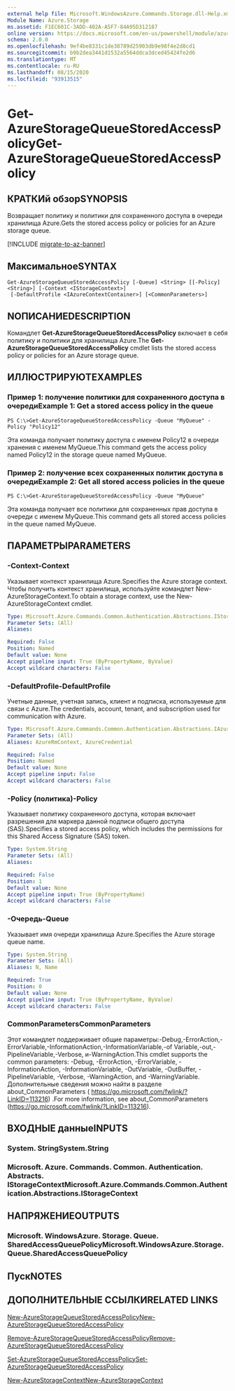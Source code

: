 ```yaml
---
external help file: Microsoft.WindowsAzure.Commands.Storage.dll-Help.xml
Module Name: Azure.Storage
ms.assetid: F1EC601C-3ADD-402A-A5F7-84A95D312187
online version: https://docs.microsoft.com/en-us/powershell/module/azure.storage/get-azurestoragequeuestoredaccesspolicy
schema: 2.0.0
ms.openlocfilehash: 9ef4be8331c1de38789d25903db9e98f4e2d8cd1
ms.sourcegitcommit: b9b2dea3441d1532a5564ddca3dced45424fe2d6
ms.translationtype: MT
ms.contentlocale: ru-RU
ms.lasthandoff: 08/15/2020
ms.locfileid: "93913515"
---
```

# <span data-ttu-id="c4c4e-101">Get-AzureStorageQueueStoredAccessPolicy</span><span class="sxs-lookup"><span data-stu-id="c4c4e-101">Get-AzureStorageQueueStoredAccessPolicy</span></span>

## <span data-ttu-id="c4c4e-102">КРАТКИй обзор</span><span class="sxs-lookup"><span data-stu-id="c4c4e-102">SYNOPSIS</span></span>
<span data-ttu-id="c4c4e-103">Возвращает политику и политики для сохраненного доступа в очереди хранилища Azure.</span><span class="sxs-lookup"><span data-stu-id="c4c4e-103">Gets the stored access policy or policies for an Azure storage queue.</span></span>

[!INCLUDE [migrate-to-az-banner](../../includes/migrate-to-az-banner.md)]

## <span data-ttu-id="c4c4e-104">Максимальное</span><span class="sxs-lookup"><span data-stu-id="c4c4e-104">SYNTAX</span></span>

```
Get-AzureStorageQueueStoredAccessPolicy [-Queue] <String> [[-Policy] <String>] [-Context <IStorageContext>]
 [-DefaultProfile <IAzureContextContainer>] [<CommonParameters>]
```

## <span data-ttu-id="c4c4e-105">NОПИСАНИЕ</span><span class="sxs-lookup"><span data-stu-id="c4c4e-105">DESCRIPTION</span></span>
<span data-ttu-id="c4c4e-106">Командлет **Get-AzureStorageQueueStoredAccessPolicy** включает в себя политику и политики для хранилища Azure.</span><span class="sxs-lookup"><span data-stu-id="c4c4e-106">The **Get-AzureStorageQueueStoredAccessPolicy** cmdlet lists the stored access policy or policies for an Azure storage queue.</span></span>

## <span data-ttu-id="c4c4e-107">ИЛЛЮСТРИРУЮТ</span><span class="sxs-lookup"><span data-stu-id="c4c4e-107">EXAMPLES</span></span>

### <span data-ttu-id="c4c4e-108">Пример 1: получение политики для сохраненного доступа в очереди</span><span class="sxs-lookup"><span data-stu-id="c4c4e-108">Example 1: Get a stored access policy in the queue</span></span>
```
PS C:\>Get-AzureStorageQueueStoredAccessPolicy -Queue "MyQueue" -Policy "Policy12"
```

<span data-ttu-id="c4c4e-109">Эта команда получает политику доступа с именем Policy12 в очереди хранения с именем MyQueue.</span><span class="sxs-lookup"><span data-stu-id="c4c4e-109">This command gets the access policy named Policy12 in the storage queue named MyQueue.</span></span>

### <span data-ttu-id="c4c4e-110">Пример 2: получение всех сохраненных политик доступа в очереди</span><span class="sxs-lookup"><span data-stu-id="c4c4e-110">Example 2: Get all stored access policies in the queue</span></span>
```
PS C:\>Get-AzureStorageQueueStoredAccessPolicy -Queue "MyQueue"
```

<span data-ttu-id="c4c4e-111">Эта команда получает все политики для сохраненных прав доступа в очереди с именем MyQueue.</span><span class="sxs-lookup"><span data-stu-id="c4c4e-111">This command gets all stored access policies in the queue named MyQueue.</span></span>

## <span data-ttu-id="c4c4e-112">ПАРАМЕТРЫ</span><span class="sxs-lookup"><span data-stu-id="c4c4e-112">PARAMETERS</span></span>

### <span data-ttu-id="c4c4e-113">-Context</span><span class="sxs-lookup"><span data-stu-id="c4c4e-113">-Context</span></span>
<span data-ttu-id="c4c4e-114">Указывает контекст хранилища Azure.</span><span class="sxs-lookup"><span data-stu-id="c4c4e-114">Specifies the Azure storage context.</span></span>
<span data-ttu-id="c4c4e-115">Чтобы получить контекст хранилища, используйте командлет New-AzureStorageContext.</span><span class="sxs-lookup"><span data-stu-id="c4c4e-115">To obtain a storage context, use the New-AzureStorageContext cmdlet.</span></span>

```yaml
Type: Microsoft.Azure.Commands.Common.Authentication.Abstractions.IStorageContext
Parameter Sets: (All)
Aliases:

Required: False
Position: Named
Default value: None
Accept pipeline input: True (ByPropertyName, ByValue)
Accept wildcard characters: False
```

### <span data-ttu-id="c4c4e-116">-DefaultProfile</span><span class="sxs-lookup"><span data-stu-id="c4c4e-116">-DefaultProfile</span></span>
<span data-ttu-id="c4c4e-117">Учетные данные, учетная запись, клиент и подписка, используемые для связи с Azure.</span><span class="sxs-lookup"><span data-stu-id="c4c4e-117">The credentials, account, tenant, and subscription used for communication with Azure.</span></span>

```yaml
Type: Microsoft.Azure.Commands.Common.Authentication.Abstractions.IAzureContextContainer
Parameter Sets: (All)
Aliases: AzureRmContext, AzureCredential

Required: False
Position: Named
Default value: None
Accept pipeline input: False
Accept wildcard characters: False
```

### <span data-ttu-id="c4c4e-118">-Policy (политика)</span><span class="sxs-lookup"><span data-stu-id="c4c4e-118">-Policy</span></span>
<span data-ttu-id="c4c4e-119">Указывает политику сохраненного доступа, которая включает разрешения для маркера данной подписи общего доступа (SAS).</span><span class="sxs-lookup"><span data-stu-id="c4c4e-119">Specifies a stored access policy, which includes the permissions for this Shared Access Signature (SAS) token.</span></span>

```yaml
Type: System.String
Parameter Sets: (All)
Aliases:

Required: False
Position: 1
Default value: None
Accept pipeline input: True (ByPropertyName)
Accept wildcard characters: False
```

### <span data-ttu-id="c4c4e-120">-Очередь</span><span class="sxs-lookup"><span data-stu-id="c4c4e-120">-Queue</span></span>
<span data-ttu-id="c4c4e-121">Указывает имя очереди хранилища Azure.</span><span class="sxs-lookup"><span data-stu-id="c4c4e-121">Specifies the Azure storage queue name.</span></span>

```yaml
Type: System.String
Parameter Sets: (All)
Aliases: N, Name

Required: True
Position: 0
Default value: None
Accept pipeline input: True (ByPropertyName, ByValue)
Accept wildcard characters: False
```

### <span data-ttu-id="c4c4e-122">CommonParameters</span><span class="sxs-lookup"><span data-stu-id="c4c4e-122">CommonParameters</span></span>
<span data-ttu-id="c4c4e-123">Этот командлет поддерживает общие параметры:-Debug,-ErrorAction,-ErrorVariable,-InformationAction,-InformationVariable,-of Variable,-out,-PipelineVariable,-Verbose, и-WarningAction.</span><span class="sxs-lookup"><span data-stu-id="c4c4e-123">This cmdlet supports the common parameters: -Debug, -ErrorAction, -ErrorVariable, -InformationAction, -InformationVariable, -OutVariable, -OutBuffer, -PipelineVariable, -Verbose, -WarningAction, and -WarningVariable.</span></span> <span data-ttu-id="c4c4e-124">Дополнительные сведения можно найти в разделе about_CommonParameters ( https://go.microsoft.com/fwlink/?LinkID=113216) .</span><span class="sxs-lookup"><span data-stu-id="c4c4e-124">For more information, see about_CommonParameters (https://go.microsoft.com/fwlink/?LinkID=113216).</span></span>

## <span data-ttu-id="c4c4e-125">ВХОДНЫЕ данные</span><span class="sxs-lookup"><span data-stu-id="c4c4e-125">INPUTS</span></span>

### <span data-ttu-id="c4c4e-126">System. String</span><span class="sxs-lookup"><span data-stu-id="c4c4e-126">System.String</span></span>

### <span data-ttu-id="c4c4e-127">Microsoft. Azure. Commands. Common. Authentication. Abstracts. IStorageContext</span><span class="sxs-lookup"><span data-stu-id="c4c4e-127">Microsoft.Azure.Commands.Common.Authentication.Abstractions.IStorageContext</span></span>

## <span data-ttu-id="c4c4e-128">НАПРЯЖЕНИЕ</span><span class="sxs-lookup"><span data-stu-id="c4c4e-128">OUTPUTS</span></span>

### <span data-ttu-id="c4c4e-129">Microsoft. WindowsAzure. Storage. Queue. SharedAccessQueuePolicy</span><span class="sxs-lookup"><span data-stu-id="c4c4e-129">Microsoft.WindowsAzure.Storage.Queue.SharedAccessQueuePolicy</span></span>

## <span data-ttu-id="c4c4e-130">Пуск</span><span class="sxs-lookup"><span data-stu-id="c4c4e-130">NOTES</span></span>

## <span data-ttu-id="c4c4e-131">ДОПОЛНИТЕЛЬНЫЕ ССЫЛКИ</span><span class="sxs-lookup"><span data-stu-id="c4c4e-131">RELATED LINKS</span></span>

[<span data-ttu-id="c4c4e-132">New-AzureStorageQueueStoredAccessPolicy</span><span class="sxs-lookup"><span data-stu-id="c4c4e-132">New-AzureStorageQueueStoredAccessPolicy</span></span>](./New-AzureStorageQueueStoredAccessPolicy.md)

[<span data-ttu-id="c4c4e-133">Remove-AzureStorageQueueStoredAccessPolicy</span><span class="sxs-lookup"><span data-stu-id="c4c4e-133">Remove-AzureStorageQueueStoredAccessPolicy</span></span>](./Remove-AzureStorageQueueStoredAccessPolicy.md)

[<span data-ttu-id="c4c4e-134">Set-AzureStorageQueueStoredAccessPolicy</span><span class="sxs-lookup"><span data-stu-id="c4c4e-134">Set-AzureStorageQueueStoredAccessPolicy</span></span>](./Set-AzureStorageQueueStoredAccessPolicy.md)

[<span data-ttu-id="c4c4e-135">New-AzureStorageContext</span><span class="sxs-lookup"><span data-stu-id="c4c4e-135">New-AzureStorageContext</span></span>](./New-AzureStorageContext.md)


